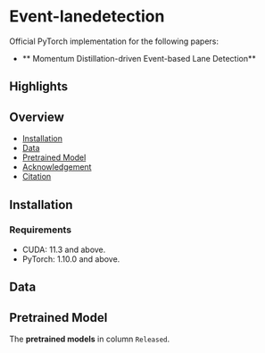 # Event-lanedetection
Official PyTorch implementation for the following papers:
- ** Momentum Distillation-driven Event-based Lane
Detection**  


## Highlights


## Overview
- [Installation](#installation)
- [Data](#data-preparation)
- [Pretrained Model](#model-zoo)
- [Acknowledgement](#acknowledgement)
- [Citation](#citation)



## Installation
### Requirements
- CUDA: 11.3 and above.
- PyTorch: 1.10.0 and above.

## Data 


## Pretrained Model
The **pretrained models** in column `Released`.

